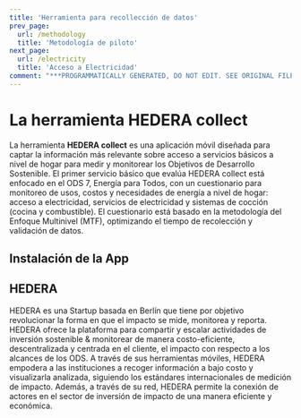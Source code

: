 ```yaml
---
title: 'Herramienta para recollección de datos'
prev_page:
  url: /methodology
  title: 'Metodología de piloto'
next_page:
  url: /electricity
  title: 'Acceso a Electricidad'
comment: "***PROGRAMMATICALLY GENERATED, DO NOT EDIT. SEE ORIGINAL FILES IN /content***"
---
```

# La herramienta HEDERA collect

La herramienta **HEDERA collect** es una aplicación móvil diseñada para captar la información más relevante sobre acceso a servicios básicos a nivel de hogar para medir y monitorear los Objetivos de Desarrollo Sostenible. El primer servicio básico 
que evalúa HEDERA collect está enfocado en el ODS 7, Energía para Todos, con un cuestionario para monitoreo de usos, costos y necesidades de energía a nivel de hogar: acceso a electricidad, servicios de electricidad y sistemas de cocción (cocina y combustible). El cuestionario está basado en la metodología del Enfoque Multinivel (MTF), 
optimizando el tiempo de recolección y validación de datos.


## Instalación de la App



## HEDERA
HEDERA es una Startup basada en Berlín que tiene por objetivo revolucionar la forma en que el impacto se mide, monitorea y reporta. HEDERA ofrece la plataforma para compartir y escalar actividades de inversión sostenible & monitorear de manera costo-eficiente, descentralizada y centrada en el cliente, el impacto con respecto a los alcances de los ODS. A través de sus herramientas móviles, HEDERA empodera a las instituciones a recoger información a bajo costo y visualizarla analizada, siguiendo los estándares internacionales de medición de impacto. Además, a través de su red, HEDERA permite la conexión de actores en el sector de inversión de impacto de una manera eficiente y económica.

